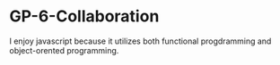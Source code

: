 # GP-6-Collaboration
I enjoy javascript because it utilizes both functional progdramming and object-orented programming.
